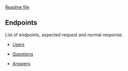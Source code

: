 [Readme file](README.md)

## Endpoints ##

List of endpoints, expected request and normal response.

* [Users](./USER_ENDPOINTS.md)

* [Questions](./QUESTION_ENDPOINTS.md)

* [Answers](./ANSWER_ENDPOINTS.md)

